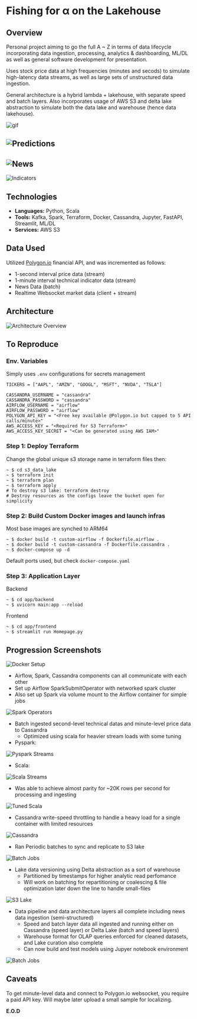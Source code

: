 # Fishing for α on the Lakehouse
## Overview
Personal project aiming to go the full A ~ Z in terms of data lifecycle incorporating data ingestion, processing, analytics & dashboarding, ML/DL as well as general software development for presentation. 

Uses stock price data at high frequencies (minutes and secods) to simulate high-latency data streams, as well as large sets of unstructured data ingestion. 

General architecture is a hybrid lambda + lakehouse, with separate speed and batch layers. Also incorporates usage of AWS S3 and delta lake abstraction to simulate both the data lake and warehouse (hence data lakehouse).


![gif](https://github.com/iamwonseokchoi/alpha_lakehouse/blob/main/images/gif.gif?raw=true)


![Predictions](images/dl.png)
--
![News](images/news.png)
--
![Indicators](images/technicals.png)

## Technologies
- **Languages:** Python, Scala
- **Tools:** Kafka, Spark, Terraform, Docker, Cassandra, Jupyter, FastAPI, Streamlit, ML/DL
- **Services:** AWS S3

## Data Used
Utilized [Polygon.io](https://polygon.io) financial API, and was incremented as follows:
- 1-second interval price data (stream)
- 1-minute interval technical indicator data (stream)
- News Data (batch)
- Realtime Websocket market data (client + stream)

## Architecture
![Architecture Overview](images/architecture.png)

## To Reproduce 
### Env. Variables
Simply uses `.env` configurations for secrets management
```
TICKERS = ["AAPL", "AMZN", "GOOGL", "MSFT", "NVDA", "TSLA"]

CASSANDRA_USERNAME = "cassandra"
CASSANDRA_PASSWORD = "cassandra"
AIRFLOW_USERNAME = "airflow"
AIRFLOW_PASSWORD = "airflow"
POLYGON_API_KEY = "<Free key available @Polygon.io but capped to 5 API calls/minute>"
AWS_ACCESS_KEY = "<Required for S3 Terraform>"
AWS_ACCESS_KEY_SECRET = "<Can be generated using AWS IAM>"
```
### Step 1: Deploy Terraform
Change the global unique s3 storage name in terraform files then:
```
~ $ cd s3_data_lake 
~ $ terraform init
~ $ terraform plan 
~ $ terraform apply
# To destroy s3 lake: terraform destroy
# Destroy resources as the configs leave the bucket open for simplicity
```
### Step 2: Build Custom Docker images and launch infras
Most base images are synched to ARM64 
```
~ $ docker build -t custom-airflow -f Dockerfile.airflow .
~ $ docker build -t custom-cassandra -f Dockerfile.cassandra .
~ $ docker-compose up -d
```
Default ports used, but check `docker-compose.yaml`

### Step 3: Application Layer
Backend
```
~ $ cd app/backend
~ $ uvicorn main:app --reload
```
Frontend
```
~ $ cd app/frontend
~ $ streamlit run Homepage.py
```

## Progression Screenshots

![Docker Setup](images/docker.png)

- Airflow, Spark, Cassandra components can all communicate with each other
- Set up Airflow SparkSubmitOperator with networked spark cluster
- Also set up Spark via volume mount to the Airflow container for simple jobs

![Spark Operators](images/sparkOperator.png)

- Batch ingested second-level technical datas and minute-level price data to Cassandra
    - Optimized using scala for heavier stream loads with some tuning
- Pyspark:

![Pyspark Streams](images/stream_pyspark.png)
- Scala:

![Scala Streams](images/stream_scala.png)

- Was able to achieve almost parity for ~20K rows per second for processing and ingesting

![Tuned Scala](images/tuned_stream.png)

- Cassandra write-speed throttling to handle a heavy load for a single container with limited resources

![Cassandra](images/cassandra.png)

- Ran Periodic batches to sync and replicate to S3 lake

![Batch Jobs](images/batch.png)

- Lake data versioning using Delta abstraction as a sort of warehouse
    - Partitioned by timestamps for higher analytic read perfomance
    - Will work on batching for repartitioning or coalescing & file optimization later down the line to handle small-files

![S3 Lake](images/s3.png)

- Data pipeline and data architecture layers all complete including news data ingestion (semi-structured)
    - Speed and batch layer data all ingested and running either on Cassandra (speed layer) or Delta Lake (batch and speed layers)
    - Warehouse format for OLAP queries enforced for cleaned datasets, and Lake curation also complete
    - Can now build and test models using Jupyer notebook environment

![Batch Jobs](images/batch_complete.png)


## Caveats
To get minute-level data and connect to Polygon.io websocket, you require a paid API key.
Will maybe later upload a small sample for localizing.


**E.O.D**

